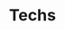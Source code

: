 ---
title: Techs
routes:
    default: '/techs'

content:
    items: '@self.modular'
    order:
        by: default
        custom:
            - _newest
            - _rotations
            - _offsets
            - _shapes
    limit: 4
---